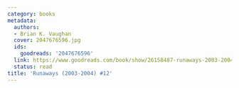 ```yaml
---
category: books
metadata:
  authors:
  - Brian K. Vaughan
  cover: 2047676596.jpg
  ids:
    goodreads: '2047676596'
  link: https://www.goodreads.com/book/show/26158487-runaways-2003-2004-12
  status: read
title: 'Runaways (2003-2004) #12'
---
```

